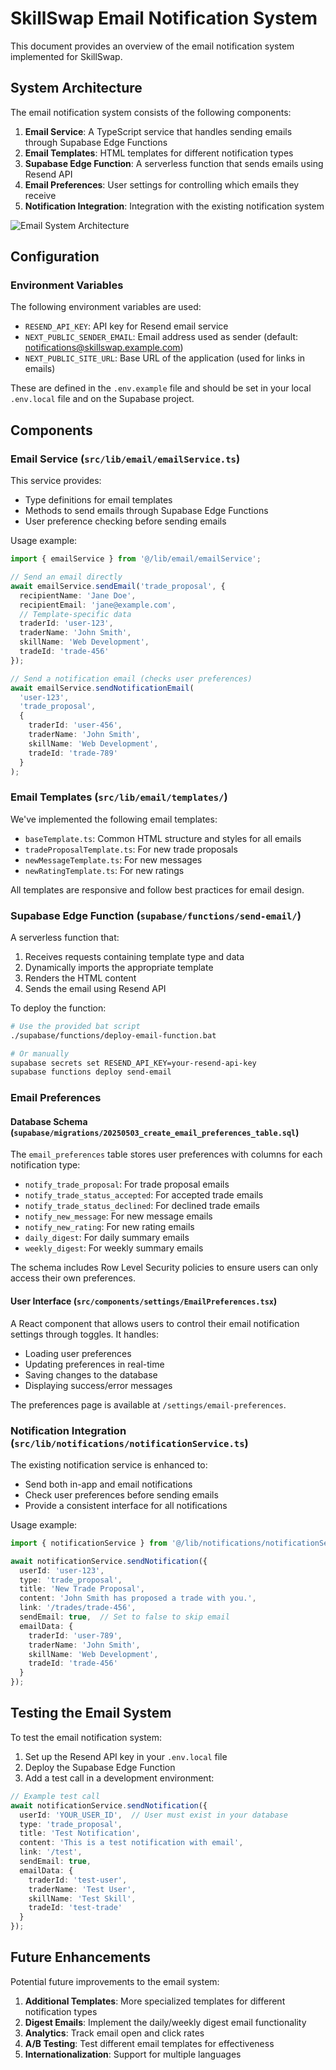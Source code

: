 # SkillSwap Email Notification System

This document provides an overview of the email notification system implemented for SkillSwap.

## System Architecture

The email notification system consists of the following components:

1. **Email Service**: A TypeScript service that handles sending emails through Supabase Edge Functions
2. **Email Templates**: HTML templates for different notification types
3. **Supabase Edge Function**: A serverless function that sends emails using Resend API
4. **Email Preferences**: User settings for controlling which emails they receive
5. **Notification Integration**: Integration with the existing notification system

![Email System Architecture](https://i.imgur.com/vXt9jCV.png)

## Configuration

### Environment Variables

The following environment variables are used:

- `RESEND_API_KEY`: API key for Resend email service
- `NEXT_PUBLIC_SENDER_EMAIL`: Email address used as sender (default: notifications@skillswap.example.com)
- `NEXT_PUBLIC_SITE_URL`: Base URL of the application (used for links in emails)

These are defined in the `.env.example` file and should be set in your local `.env.local` file and on the Supabase project.

## Components

### Email Service (`src/lib/email/emailService.ts`)

This service provides:

- Type definitions for email templates
- Methods to send emails through Supabase Edge Functions
- User preference checking before sending emails

Usage example:

```typescript
import { emailService } from '@/lib/email/emailService';

// Send an email directly
await emailService.sendEmail('trade_proposal', {
  recipientName: 'Jane Doe',
  recipientEmail: 'jane@example.com',
  // Template-specific data
  traderId: 'user-123',
  traderName: 'John Smith',
  skillName: 'Web Development',
  tradeId: 'trade-456'
});

// Send a notification email (checks user preferences)
await emailService.sendNotificationEmail(
  'user-123',
  'trade_proposal',
  {
    traderId: 'user-456',
    traderName: 'John Smith',
    skillName: 'Web Development',
    tradeId: 'trade-789'
  }
);
```

### Email Templates (`src/lib/email/templates/`)

We've implemented the following email templates:

- `baseTemplate.ts`: Common HTML structure and styles for all emails
- `tradeProposalTemplate.ts`: For new trade proposals 
- `newMessageTemplate.ts`: For new messages
- `newRatingTemplate.ts`: For new ratings

All templates are responsive and follow best practices for email design.

### Supabase Edge Function (`supabase/functions/send-email/`)

A serverless function that:

1. Receives requests containing template type and data
2. Dynamically imports the appropriate template
3. Renders the HTML content
4. Sends the email using Resend API

To deploy the function:

```bash
# Use the provided bat script
./supabase/functions/deploy-email-function.bat

# Or manually
supabase secrets set RESEND_API_KEY=your-resend-api-key
supabase functions deploy send-email
```

### Email Preferences

#### Database Schema (`supabase/migrations/20250503_create_email_preferences_table.sql`)

The `email_preferences` table stores user preferences with columns for each notification type:

- `notify_trade_proposal`: For trade proposal emails
- `notify_trade_status_accepted`: For accepted trade emails
- `notify_trade_status_declined`: For declined trade emails
- `notify_new_message`: For new message emails
- `notify_new_rating`: For new rating emails
- `daily_digest`: For daily summary emails
- `weekly_digest`: For weekly summary emails

The schema includes Row Level Security policies to ensure users can only access their own preferences.

#### User Interface (`src/components/settings/EmailPreferences.tsx`)

A React component that allows users to control their email notification settings through toggles. It handles:

- Loading user preferences
- Updating preferences in real-time
- Saving changes to the database
- Displaying success/error messages

The preferences page is available at `/settings/email-preferences`.

### Notification Integration (`src/lib/notifications/notificationService.ts`)

The existing notification service is enhanced to:

- Send both in-app and email notifications
- Check user preferences before sending emails
- Provide a consistent interface for all notifications

Usage example:

```typescript
import { notificationService } from '@/lib/notifications/notificationService';

await notificationService.sendNotification({
  userId: 'user-123',
  type: 'trade_proposal',
  title: 'New Trade Proposal',
  content: 'John Smith has proposed a trade with you.',
  link: '/trades/trade-456',
  sendEmail: true,  // Set to false to skip email
  emailData: {
    traderId: 'user-789',
    traderName: 'John Smith',
    skillName: 'Web Development',
    tradeId: 'trade-456'
  }
});
```

## Testing the Email System

To test the email notification system:

1. Set up the Resend API key in your `.env.local` file
2. Deploy the Supabase Edge Function
3. Add a test call in a development environment:

```typescript
// Example test call
await notificationService.sendNotification({
  userId: 'YOUR_USER_ID',  // User must exist in your database
  type: 'trade_proposal', 
  title: 'Test Notification',
  content: 'This is a test notification with email',
  link: '/test',
  sendEmail: true,
  emailData: {
    traderId: 'test-user',
    traderName: 'Test User',
    skillName: 'Test Skill',
    tradeId: 'test-trade'
  }
});
```

## Future Enhancements

Potential future improvements to the email system:

1. **Additional Templates**: More specialized templates for different notification types
2. **Digest Emails**: Implement the daily/weekly digest email functionality
3. **Analytics**: Track email open and click rates
4. **A/B Testing**: Test different email templates for effectiveness
5. **Internationalization**: Support for multiple languages
